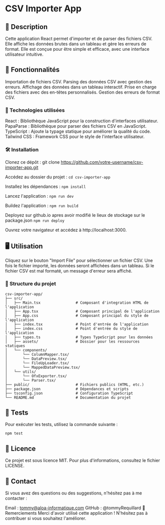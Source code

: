 # CSV Importer App
## 📝 Description
Cette application React permet d'importer et de parser des fichiers CSV. Elle affiche les données brutes dans un tableau et gère les erreurs de format. Elle est conçue pour être simple et efficace, avec une interface utilisateur intuitive.

## 🚀 Fonctionnalités
Importation de fichiers CSV.
Parsing des données CSV avec gestion des erreurs.
Affichage des données dans un tableau interactif.
Prise en charge des fichiers avec des en-têtes personnalisés.
Gestion des erreurs de format CSV.
### 🔧 Technologies utilisées
React : Bibliothèque JavaScript pour la construction d'interfaces utilisateur.
PapaParse : Bibliothèque pour parser des fichiers CSV en JavaScript.
TypeScript : Ajoute la typage statique pour améliorer la qualité du code.
Tailwind CSS : Framework CSS pour le style de l'interface utilisateur.
### 🛠️ Installation
Clonez ce dépôt :
git clone https://github.com/votre-username/csv-importer-app.git

Accédez au dossier du projet :
```cd csv-importer-app```

Installez les dépendances :
```npm install```

Lancez l'application :
```npm run dev```

Buildez l'application :
```npm run build```

Deployez sur github.io apres avoir modifié le lieux de stockage sur le package.json
```npm run deploy```


Ouvrez votre navigateur et accédez à http://localhost:3000.
## 🖥️ Utilisation
Cliquez sur le bouton "Import File" pour sélectionner un fichier CSV.
Une fois le fichier importé, les données seront affichées dans un tableau.
Si le fichier CSV est mal formaté, un message d'erreur sera affiché.

### 📁 Structure du projet
``` 
csv-importer-app/
├── src/
│   ├── Main.tsx                # Composant d'integration HTML de l'application
│   ├── App.tsx                 # Composant principal de l'application
│   ├── App.css                 # Composant principal du style de l'application
│   ├── index.tsx               # Point d'entrée de l'application
│   ├── index.css               # Point d'entrée du style de l'application
│   ├── types.ts                # Types TypeScript pour les données
│   ├── assets/                 # Dossier pour les ressources statiques
│   └── components/
│       └── ColumnMapper.tsx/
│       └── DataPreview.tsx/
│       └── FileUpLoader.tsx/
│       └── MappedDataPreview.tsx/
│   └── utils/
│       └── OfxExporter.tsx/
│       └── Parser.tsx/
├── public/                     # Fichiers publics (HTML, etc.)
├── package.json                # Dépendances et scripts
├── tsconfig.json               # Configuration TypeScript
└── README.md                   # Documentation du projet 
``` 

## 🧪 Tests
Pour exécuter les tests, utilisez la commande suivante :

```npm test```

## 📄 Licence
Ce projet est sous licence MIT. Pour plus d'informations, consultez le fichier LICENSE.

## 📧 Contact
Si vous avez des questions ou des suggestions, n'hésitez pas à me contacter :

Email : tommy@aloa-informatique.com
GitHub : @tommyRequillard
🙏 Remerciements
Merci d'avoir utilisé cette application ! N'hésitez pas à contribuer si vous souhaitez l'améliorer.